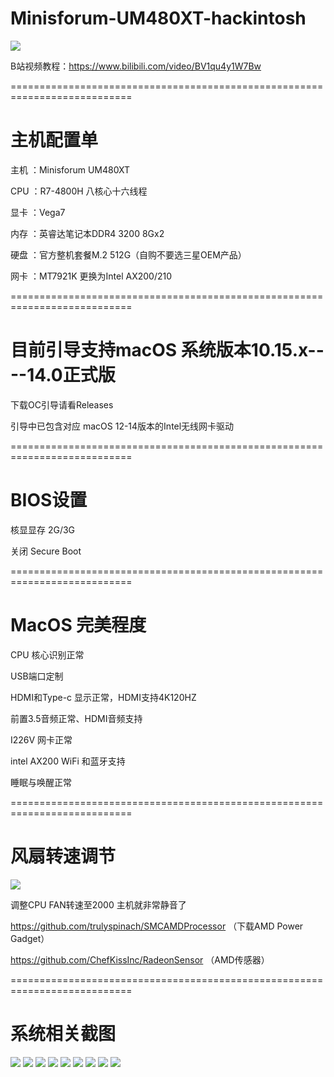 # Minisforum-UM480XT-hackintosh
![](https://github.com/Xmingbai/Minisforum-UM480XT-hackintosh/blob/main/Sensei.png)


B站视频教程：https://www.bilibili.com/video/BV1qu4y1W7Bw

===========================================================================

# 主机配置单

主机 ：Minisforum UM480XT

CPU ：R7-4800H 八核心十六线程

显卡 ：Vega7

内存 ：英睿达笔记本DDR4 3200 8Gx2

硬盘 ：官方整机套餐M.2 512G（自购不要选三星OEM产品）

网卡 ：MT7921K 更换为Intel AX200/210

===========================================================================
# 目前引导支持macOS 系统版本10.15.x----14.0正式版 

下载OC引导请看Releases

引导中已包含对应 macOS 12-14版本的Intel无线网卡驱动

===========================================================================
# BIOS设置

核显显存 2G/3G

关闭 Secure Boot

===========================================================================
# MacOS 完美程度

CPU 核心识别正常 

USB端口定制

HDMI和Type-c 显示正常，HDMI支持4K120HZ

前置3.5音频正常、HDMI音频支持

I226V 网卡正常

intel AX200 WiFi 和蓝牙支持

睡眠与唤醒正常

===========================================================================

# 风扇转速调节
![](https://github.com/Xmingbai/Minisforum-UM480XT-hackintosh/blob/main/FAN.png)

调整CPU FAN转速至2000 主机就非常静音了

https://github.com/trulyspinach/SMCAMDProcessor （下载AMD Power Gadget）

https://github.com/ChefKissInc/RadeonSensor （AMD传感器）

===========================================================================



# 系统相关截图

![](https://github.com/Xmingbai/Minisforum-UM480XT-hackintosh/blob/main/1.png)
![](https://github.com/Xmingbai/Minisforum-UM480XT-hackintosh/blob/main/2.png)
![](https://github.com/Xmingbai/Minisforum-UM480XT-hackintosh/blob/main/Vega.png)
![](https://github.com/Xmingbai/Minisforum-UM480XT-hackintosh/blob/main/CPU.png)
![](https://github.com/Xmingbai/Minisforum-UM480XT-hackintosh/blob/main/IGPU.png)
![](https://github.com/Xmingbai/Minisforum-UM480XT-hackintosh/blob/main/I226.png)
![](https://github.com/Xmingbai/Minisforum-UM480XT-hackintosh/blob/main/BT.png)
![](https://github.com/Xmingbai/Minisforum-UM480XT-hackintosh/blob/main/WIFI.png)
![](https://github.com/Xmingbai/Minisforum-UM480XT-hackintosh/blob/main/audio.png)
